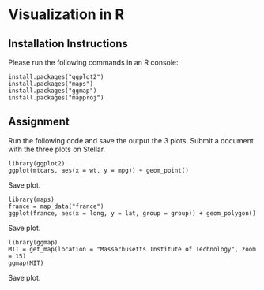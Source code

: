 # Visualization in R

## Installation Instructions

Please run the following commands in an R console:

```
install.packages("ggplot2")
install.packages("maps")
install.packages("ggmap")
install.packages("mapproj")
```

## Assignment

Run the following code and save the output the 3 plots. Submit a document with the three plots on Stellar.

```
library(ggplot2)
ggplot(mtcars, aes(x = wt, y = mpg)) + geom_point()
```

Save plot.

```
library(maps)
france = map_data("france")
ggplot(france, aes(x = long, y = lat, group = group)) + geom_polygon()
```

Save plot.

```
library(ggmap)
MIT = get_map(location = "Massachusetts Institute of Technology", zoom = 15)
ggmap(MIT)
```

Save plot.
